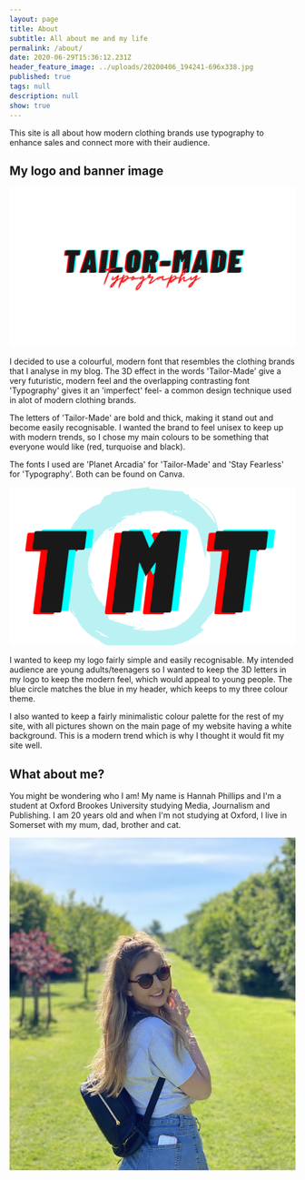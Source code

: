 ```yaml
---
layout: page
title: About
subtitle: All about me and my life
permalink: /about/
date: 2020-06-29T15:36:12.231Z
header_feature_image: ../uploads/20200406_194241-696x338.jpg
published: true
tags: null
description: null
show: true
---
```

This site is all about how modern clothing brands use typography to enhance sales and connect more with their audience. 

## My logo and banner image

![Tailor-Made Typography header](../uploads/tailor-made-3.png "Tailor-Made Typography header")

I decided to use a colourful, modern font that resembles the clothing brands that I analyse in my blog. The 3D effect in the words 'Tailor-Made' give a very futuristic, modern feel and the overlapping contrasting font 'Typography' gives it an 'imperfect' feel- a common design technique used in alot of modern clothing brands. 

The letters of 'Tailor-Made' are bold and thick, making it stand out and become easily recognisable. I wanted the brand to feel unisex to keep up with modern trends, so I chose my main colours to be something that everyone would like (red, turquoise and black).

The fonts I used are 'Planet Arcadia' for 'Tailor-Made' and 'Stay Fearless' for 'Typography'. Both can be found on Canva.

![Tailor-Made Typography logo](../uploads/copy-of-copy-of-t-4.png "Tailor-Made Typography logo")

I wanted to keep my logo fairly simple and easily recognisable. My intended audience are young adults/teenagers so I wanted to keep the 3D letters in my logo to keep the modern feel, which would appeal to young people. The blue circle matches the blue in my header, which keeps to my three colour theme.

I also wanted to keep a fairly minimalistic colour palette for the rest of my site, with all pictures shown on the main page of my website having a white background. This is a modern trend which is why I thought it would fit my site well.

## What about me?

You might be wondering who I am! My name is Hannah Phillips and I'm a student at Oxford Brookes University studying Media, Journalism and Publishing. I am 20 years old and when I'm not studying at Oxford, I live in Somerset with my mum, dad, brother and cat. 

![Me, Brent Knoll](../uploads/img_1506.jpg "Me, Brent Knoll")
